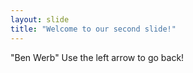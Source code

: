 ```yaml
---
layout: slide
title: "Welcome to our second slide!"
---
```

"Ben Werb"
Use the left arrow to go back!
